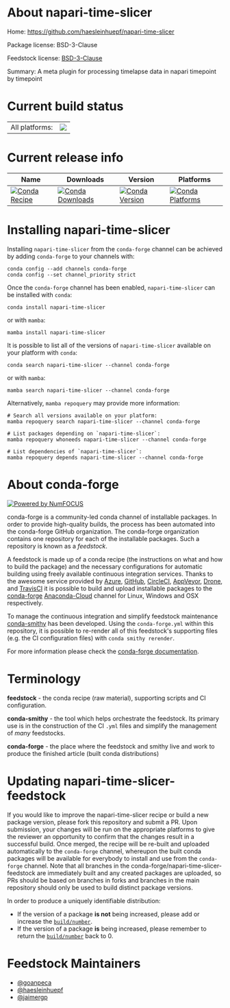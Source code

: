 About napari-time-slicer
========================

Home: https://github.com/haesleinhuepf/napari-time-slicer

Package license: BSD-3-Clause

Feedstock license: [BSD-3-Clause](https://github.com/conda-forge/napari-time-slicer-feedstock/blob/main/LICENSE.txt)

Summary: A meta plugin for processing timelapse data in napari timepoint by timepoint

Current build status
====================


<table><tr><td>All platforms:</td>
    <td>
      <a href="https://dev.azure.com/conda-forge/feedstock-builds/_build/latest?definitionId=15239&branchName=main">
        <img src="https://dev.azure.com/conda-forge/feedstock-builds/_apis/build/status/napari-time-slicer-feedstock?branchName=main">
      </a>
    </td>
  </tr>
</table>

Current release info
====================

| Name | Downloads | Version | Platforms |
| --- | --- | --- | --- |
| [![Conda Recipe](https://img.shields.io/badge/recipe-napari--time--slicer-green.svg)](https://anaconda.org/conda-forge/napari-time-slicer) | [![Conda Downloads](https://img.shields.io/conda/dn/conda-forge/napari-time-slicer.svg)](https://anaconda.org/conda-forge/napari-time-slicer) | [![Conda Version](https://img.shields.io/conda/vn/conda-forge/napari-time-slicer.svg)](https://anaconda.org/conda-forge/napari-time-slicer) | [![Conda Platforms](https://img.shields.io/conda/pn/conda-forge/napari-time-slicer.svg)](https://anaconda.org/conda-forge/napari-time-slicer) |

Installing napari-time-slicer
=============================

Installing `napari-time-slicer` from the `conda-forge` channel can be achieved by adding `conda-forge` to your channels with:

```
conda config --add channels conda-forge
conda config --set channel_priority strict
```

Once the `conda-forge` channel has been enabled, `napari-time-slicer` can be installed with `conda`:

```
conda install napari-time-slicer
```

or with `mamba`:

```
mamba install napari-time-slicer
```

It is possible to list all of the versions of `napari-time-slicer` available on your platform with `conda`:

```
conda search napari-time-slicer --channel conda-forge
```

or with `mamba`:

```
mamba search napari-time-slicer --channel conda-forge
```

Alternatively, `mamba repoquery` may provide more information:

```
# Search all versions available on your platform:
mamba repoquery search napari-time-slicer --channel conda-forge

# List packages depending on `napari-time-slicer`:
mamba repoquery whoneeds napari-time-slicer --channel conda-forge

# List dependencies of `napari-time-slicer`:
mamba repoquery depends napari-time-slicer --channel conda-forge
```


About conda-forge
=================

[![Powered by
NumFOCUS](https://img.shields.io/badge/powered%20by-NumFOCUS-orange.svg?style=flat&colorA=E1523D&colorB=007D8A)](https://numfocus.org)

conda-forge is a community-led conda channel of installable packages.
In order to provide high-quality builds, the process has been automated into the
conda-forge GitHub organization. The conda-forge organization contains one repository
for each of the installable packages. Such a repository is known as a *feedstock*.

A feedstock is made up of a conda recipe (the instructions on what and how to build
the package) and the necessary configurations for automatic building using freely
available continuous integration services. Thanks to the awesome service provided by
[Azure](https://azure.microsoft.com/en-us/services/devops/), [GitHub](https://github.com/),
[CircleCI](https://circleci.com/), [AppVeyor](https://www.appveyor.com/),
[Drone](https://cloud.drone.io/welcome), and [TravisCI](https://travis-ci.com/)
it is possible to build and upload installable packages to the
[conda-forge](https://anaconda.org/conda-forge) [Anaconda-Cloud](https://anaconda.org/)
channel for Linux, Windows and OSX respectively.

To manage the continuous integration and simplify feedstock maintenance
[conda-smithy](https://github.com/conda-forge/conda-smithy) has been developed.
Using the ``conda-forge.yml`` within this repository, it is possible to re-render all of
this feedstock's supporting files (e.g. the CI configuration files) with ``conda smithy rerender``.

For more information please check the [conda-forge documentation](https://conda-forge.org/docs/).

Terminology
===========

**feedstock** - the conda recipe (raw material), supporting scripts and CI configuration.

**conda-smithy** - the tool which helps orchestrate the feedstock.
                   Its primary use is in the construction of the CI ``.yml`` files
                   and simplify the management of *many* feedstocks.

**conda-forge** - the place where the feedstock and smithy live and work to
                  produce the finished article (built conda distributions)


Updating napari-time-slicer-feedstock
=====================================

If you would like to improve the napari-time-slicer recipe or build a new
package version, please fork this repository and submit a PR. Upon submission,
your changes will be run on the appropriate platforms to give the reviewer an
opportunity to confirm that the changes result in a successful build. Once
merged, the recipe will be re-built and uploaded automatically to the
`conda-forge` channel, whereupon the built conda packages will be available for
everybody to install and use from the `conda-forge` channel.
Note that all branches in the conda-forge/napari-time-slicer-feedstock are
immediately built and any created packages are uploaded, so PRs should be based
on branches in forks and branches in the main repository should only be used to
build distinct package versions.

In order to produce a uniquely identifiable distribution:
 * If the version of a package **is not** being increased, please add or increase
   the [``build/number``](https://docs.conda.io/projects/conda-build/en/latest/resources/define-metadata.html#build-number-and-string).
 * If the version of a package **is** being increased, please remember to return
   the [``build/number``](https://docs.conda.io/projects/conda-build/en/latest/resources/define-metadata.html#build-number-and-string)
   back to 0.

Feedstock Maintainers
=====================

* [@goanpeca](https://github.com/goanpeca/)
* [@haesleinhuepf](https://github.com/haesleinhuepf/)
* [@jaimergp](https://github.com/jaimergp/)

